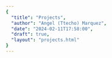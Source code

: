 ```yaml
---
{
  "title": "Projects",
  "author": "Angel (Ttecho) Marquez",
  "date": "2024-02-11T17:58:00",
  "draft": true,
  "layout": "projects.html"
}
---
```

